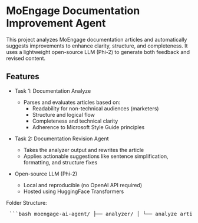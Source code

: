 # MoEngage Documentation Improvement Agent

This project analyzes MoEngage documentation articles and automatically suggests improvements to enhance clarity, structure, and completeness. It uses a lightweight open-source LLM (Phi-2) to generate both feedback and revised content.

##  Features

- Task 1: Documentation Analyze
  - Parses and evaluates articles based on:
    - Readability for non-technical audiences (marketers)
    - Structure and logical flow
    - Completeness and technical clarity
    - Adherence to Microsoft Style Guide principles

- Task 2: Documentation Revision Agent
  - Takes the analyzer output and rewrites the article
  - Applies actionable suggestions like sentence simplification, formatting, and structure fixes

- Open-source LLM (Phi-2)
  - Local and reproducible (no OpenAI API required)
  - Hosted using HuggingFace Transformers


Folder Structure:

<pre> ```bash moengage-ai-agent/ ├── analyzer/ │ └── analyze_article_phi2.py ├── revision/ │ └── revise_article_phi2.py ├── outputs/ │ ├── original_raise_support_ticket.txt │ ├── analysis_raise_support_ticket.md │ └── revised_raise_support_ticket.md ├── requirements.txt └── README.md ``` </pre>

